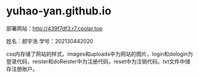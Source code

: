 # yuhao-yan.github.io

部署网站：http://439f7df3.r7.cpolar.top

姓名：颜宇浩
学号：202130442020

css内存储了网站的样式，images和uploads中为网站的图片，login和dologin为登录代码，reister和doReister中为注册代码，reset中为注销代码。txt文件中储存注册账户。

